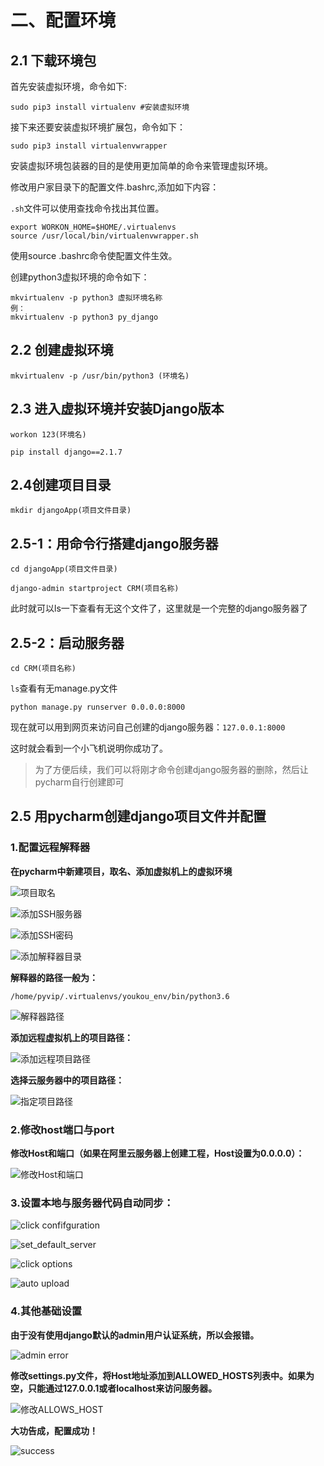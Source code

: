# 二、配置环境

## 2.1 下载环境包

首先安装虚拟环境，命令如下:

```
sudo pip3 install virtualenv #安装虚拟环境
```

接下来还要安装虚拟环境扩展包，命令如下：

```
sudo pip3 install virtualenvwrapper
```

安装虚拟环境包装器的目的是使用更加简单的命令来管理虚拟环境。

修改用户家目录下的配置文件.bashrc,添加如下内容：

`.sh`文件可以使用查找命令找出其位置。

```
export WORKON_HOME=$HOME/.virtualenvs
source /usr/local/bin/virtualenvwrapper.sh
```

使用source .bashrc命令使配置文件生效。

创建python3虚拟环境的命令如下：

```
mkvirtualenv -p python3 虚拟环境名称
例：
mkvirtualenv -p python3 py_django
```

## 2.2 创建虚拟环境

`mkvirtualenv -p /usr/bin/python3 (环境名)`

## 2.3 进入虚拟环境并安装Django版本

`workon 123(环境名)`

`pip install django==2.1.7`

## 2.4创建项目目录

`mkdir djangoApp(项目文件目录)`

## 2.5-1：用命令行搭建django服务器

`cd djangoApp(项目文件目录)`

`django-admin startproject CRM(项目名称)`

此时就可以ls一下查看有无这个文件了，这里就是一个完整的django服务器了

## 2.5-2：启动服务器

`cd CRM(项目名称)`

`ls`查看有无manage.py文件

`python manage.py runserver 0.0.0.0:8000`

现在就可以用到网页来访问自己创建的django服务器：`127.0.0.1:8000`

这时就会看到一个小飞机说明你成功了。

>   为了方便后续，我们可以将刚才命令创建django服务器的删除，然后让pycharm自行创建即可

## 2.5 用pycharm创建django项目文件并配置

### 1.配置远程解释器

**在pycharm中新建项目，取名、添加虚拟机上的虚拟环境**

![项目取名](imgs/rename_project.jpg)

![添加SSH服务器](imgs/add_ssh.jpg)

![添加SSH密码](imgs/add_ssh_passwd.jpg)

![添加解释器目录](imgs/add_inter_dir.jpg)

**解释器的路径一般为：**

```linux
/home/pyvip/.virtualenvs/youkou_env/bin/python3.6
```

![解释器路径](imgs/inter_path.jpg)

**添加远程虚拟机上的项目路径：**

![添加远程项目路径](imgs/remote_project_dir.jpg)

**选择云服务器中的项目路径：**

![指定项目路径](imgs/project_dir.jpg)

### 2.修改host端口与port

**修改Host和端口（如果在阿里云服务器上创建工程，Host设置为0.0.0.0）：**

![修改Host和端口](imgs/edit_setup.jpg)

### 3.设置本地与服务器代码自动同步：

![click confifguration](imgs/click_configuration.jpg)

![set_default_server](imgs/set_default_server.jpg)

![click options](imgs/click_options.jpg)

![auto upload](imgs/autoupload.jpg)

### 4.其他基础设置

**由于没有使用django默认的admin用户认证系统，所以会报错。**

![admin error](imgs/commet_admin.jpg)

**修改settings.py文件，将Host地址添加到ALLOWED_HOSTS列表中。如果为空，只能通过127.0.0.1或者localhost来访问服务器。**

![修改ALLOWS_HOST](imgs/allowed_hosts.jpg)

**大功告成，配置成功！**

![success](imgs/success.jpg)